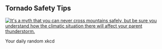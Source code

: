 ## Tornado Safety Tips
[![It's a myth that you can never cross mountains safely, but be sure you understand how the climatic situation there will affect your parent thunderstorm.](https://imgs.xkcd.com/comics/tornado_safety_tips.png)](https://xkcd.com/1754/ "It's a myth that you can never cross mountains safely, but be sure you understand how the climatic situation there will affect your parent thunderstorm.")

Your daily random xkcd
